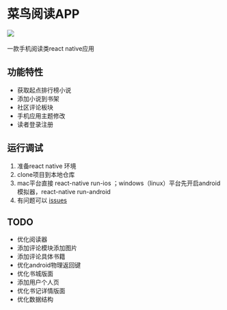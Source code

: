 # 菜鸟阅读APP
[![](https://img.shields.io/badge/Download-v1.1.3-orange.svg)](https://github.com/zhang1024899756/clumsy_bird_read/releases)<br>  
一款手机阅读类react native应用
## 功能特性
* 获取起点排行榜小说
* 添加小说到书架
* 社区评论板块
* 手机应用主题修改
* 读者登录注册
## 运行调试
1. 准备react native 环境
2. clone项目到本地仓库
3. mac平台直接 react-native run-ios ；windows（linux）平台先开启android模拟器，react-native run-android
4. 有问题可以 [issues](https://github.com/zhang1024899756/clumsy_bird_read/issues)
## TODO
* 优化阅读器
* 添加评论模块添加图片
* 添加评论具体书籍
* 优化android物理返回键
* 优化书城版面
* 添加用户个人页
* 优化书记详情版面
* 优化数据结构
